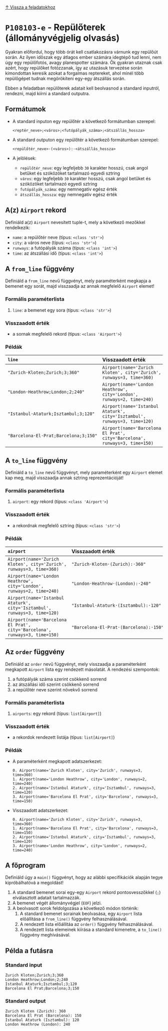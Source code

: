 [↑ Vissza a feladatokhoz](./README.md)

# `P108103-e` - Repülőterek (állományvégjelig olvasás)


Gyakran előfordul, hogy több órát kell csatlakozásra várnunk egy repülőút során. Az ilyen időszak egy átlagos ember 
számára idegtépő tud lenni, nem úgy egy repülőfotós, avagy planespotter számára. Ők gyakran utaznak csak azért, hogy 
repülőket fotózzanak, így az utazásuk tervezése során kimondottan keresik azokat a forgalmas reptereket, ahol minél 
több repülőgépet tudnak megörökíteni egy-egy átszállás során.

Ebben a feladatban repülőterek adatait kell beolvasnod a standard inputról, rendezni, majd kiírni a standard outputra.


## Formátumok


* A standard inputon egy repülőtér a következő formátumban szerepel:

    ```
    <reptér_neve>;<város>;<futópályák_száma>;<átszállás_hossza>
    ```

* A standard outputon egy repülőtér a következő formátumban szerepel:

    ```
    <repülőtér_neve>·(<város>):·<átszállás_hossza>
    ```

* A jelölések:

    * `repülőtér_neve`: egy legfeljebb `30` karakter hosszú, csak angol betűket és szóközöket tartalmazó egyedi sztring
    * `város`: egy legfeljebb `30` karakter hosszú, csak angol betűket és szóközöket tartalmazó egyedi sztring
    * `futópályák_száma`: egy nemnegatív egész érték
    * `átszállás_hossza`: egy nemnegatív egész érték


## A(z) `Airport` rekord

Definiáld a(z) `Airport` nevesített tuple-t, mely a következő mezőkkel rendelkezik:

* `name`: a repülőtér neve (típus: `<class 'str'>`)
* `city`: a város neve (típus: `<class 'str'>`)
* `runways`: a futópályák száma (típus: `<class 'int'>`)
* `time`: az átszállási idő (típus: `<class 'int'>`)

## A `from_line` függvény

Definiáld a `from_line` nevű függvényt, mely paraméterként megkapja a bemenet egy sorát, majd visszaadja az annak megfelelő `Airport` elemet!

### Formális paraméterlista

1. `line`: a bemenet egy sora (típus: `<class 'str'>`)

### Visszaadott érték

* a sornak megfelelő rekord (típus: `<class 'Airport'>`)

### Példák

| `line` | Visszaadott érték | 
| :--- | :--- | 
| `"Zurich·Kloten;Zurich;3;360"` | `Airport(name='Zurich Kloten', city='Zurich', runways=3, time=360)` |
| `"London·Heathrow;London;2;240"` | `Airport(name='London Heathrow', city='London', runways=2, time=240)` |
| `"Istanbul·Ataturk;Isztambul;3;120"` | `Airport(name='Istanbul Ataturk', city='Isztambul', runways=3, time=120)` |
| `"Barcelona·El·Prat;Barcelona;3;150"` | `Airport(name='Barcelona El Prat', city='Barcelona', runways=3, time=150)` |

## A `to_line` függvény

Definiáld a `to_line` nevű függvényt, mely paraméterként egy `Airport` elemet kap meg, majd visszaadja annak sztring reprezentációját!

### Formális paraméterlista

1. `airport`: egy rekord (típus: `<class 'Airport'>`)

### Visszaadott érték

* a rekordnak megfelelő sztring (típus: `<class 'str'>`)

### Példák

| `airport` | Visszaadott érték | 
| :--- | :--- | 
| `Airport(name='Zurich Kloten', city='Zurich', runways=3, time=360)` | `"Zurich·Kloten·(Zurich):·360"` |
| `Airport(name='London Heathrow', city='London', runways=2, time=240)` | `"London·Heathrow·(London):·240"` |
| `Airport(name='Istanbul Ataturk', city='Isztambul', runways=3, time=120)` | `"Istanbul·Ataturk·(Isztambul):·120"` |
| `Airport(name='Barcelona El Prat', city='Barcelona', runways=3, time=150)` | `"Barcelona·El·Prat·(Barcelona):·150"` |

## Az `order` függvény

Definiáld az `order` nevű függvényt, mely visszaadja a paraméterként megkapott `Airport` lista egy rendezett másolatát. A rendezési szempontok:

1. a futópályák száma szerint csökkenő sorrend
1. az átszállási idő szerint csökkenő sorrend
1. a repülőtér neve szerint növekvő sorrend

### Formális paraméterlista

1. `airports`: egy rekord (típus: `list[Airport]`)

### Visszaadott érték

* a rekordok rendezett listája (típus: `list[Airport]`)

### Példák


* A paraméterként megkapott adatszerkezet:

    ```
	0. Airport(name='Zurich Kloten', city='Zurich', runways=3, time=360)
	1. Airport(name='London Heathrow', city='London', runways=2, time=240)
	2. Airport(name='Istanbul Ataturk', city='Isztambul', runways=3, time=120)
	3. Airport(name='Barcelona El Prat', city='Barcelona', runways=3, time=150)
    ```

* Visszaadott adatszerkezet:

    ```
	0. Airport(name='Zurich Kloten', city='Zurich', runways=3, time=360)
	1. Airport(name='Barcelona El Prat', city='Barcelona', runways=3, time=150)
	2. Airport(name='Istanbul Ataturk', city='Isztambul', runways=3, time=120)
	3. Airport(name='London Heathrow', city='London', runways=2, time=240)
    ```


## A főprogram

Definiáld úgy a `main()` függvényt, hogy az alábbi specifikációk alapján tegye kipróbálhatóvá a megoldást!

1. A standard bemenet sorai egy-egy `Airport` rekord pontosvesszőkkel (`;`) elválasztott adatait tartalmazzák.
1. A bemenet végét állományvégjel (`EOF`) jelzi.
1. A beolvasott sorok feldolgozása a következő módon történik:
   1. A standard bemenet sorainak beolvasása, egy `Airport` lista előállítása a `from_line()` függvény felhasználásával.
   1. A rendezett lista előállítáa az `order()` függvény felhasználásával.
   1. A rendezett lista elemeinek kiírása a standard kimenetre, a `to_line()` függvény meghívásával.

## Példa a futásra

### Standard input

```
Zurich Kloten;Zurich;3;360
London Heathrow;London;2;240
Istanbul Ataturk;Isztambul;3;120
Barcelona El Prat;Barcelona;3;150
```

### Standard output

```
Zurich Kloten (Zurich): 360
Barcelona El Prat (Barcelona): 150
Istanbul Ataturk (Isztambul): 120
London Heathrow (London): 240
```